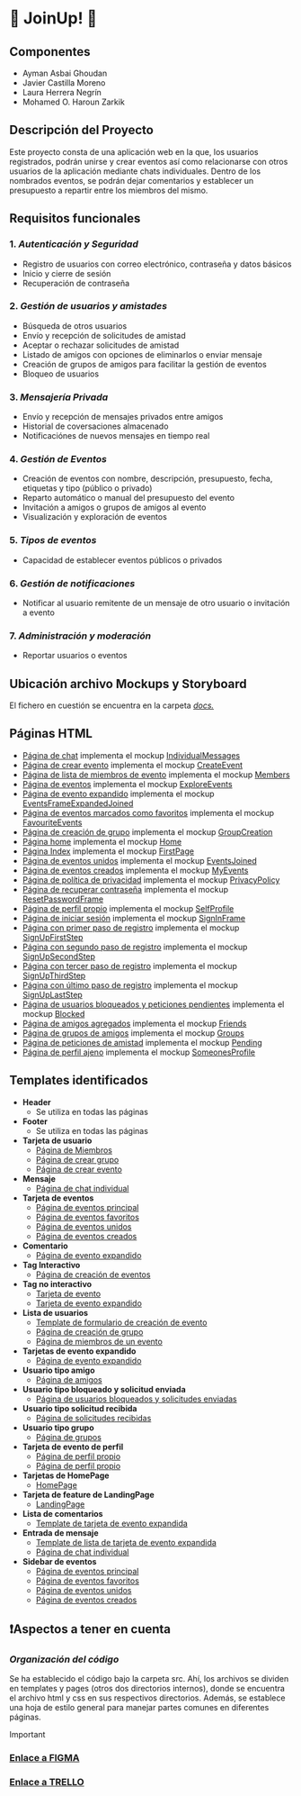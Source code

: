 # 🌟 JoinUp! 🌟

## Componentes
- Ayman Asbai Ghoudan
- Javier Castilla Moreno
- Laura Herrera Negrín
- Mohamed O. Haroun Zarkik  

## Descripción del Proyecto
Este proyecto consta de una aplicación web en la que, los usuarios registrados, podrán unirse y crear eventos así como relacionarse con otros usuarios de la aplicación mediante chats individuales. Dentro de los nombrados eventos, se podrán dejar comentarios y establecer un presupuesto a repartir entre los miembros del mismo.  

## Requisitos funcionales
### 1.  *Autenticación y Seguridad*
 - Registro de usuarios con correo electrónico, contraseña y datos básicos
 - Inicio y cierre de sesión
 - Recuperación de contraseña
### 2.  *Gestión de usuarios y amistades*
 - Búsqueda de otros usuarios
 - Envío y recepción de solicitudes de amistad
 - Aceptar o rechazar solicitudes de amistad
 - Listado de amigos con opciones de eliminarlos o enviar mensaje
 - Creación de grupos de amigos para facilitar la gestión de eventos
 - Bloqueo de usuarios
### 3.  *Mensajería Privada*
 - Envío y recepción de mensajes privados entre amigos
 - Historial de coversaciones almacenado
 - Notificaciónes de nuevos mensajes en tiempo real
### 4.  *Gestión de Eventos*
 - Creación de eventos con nombre, descripción, presupuesto, fecha, etiquetas y tipo (público o privado)
 - Reparto automático o manual del presupuesto del evento
 - Invitación a amigos o grupos de amigos al evento
 - Visualización y exploración de eventos
### 5.  *Tipos de eventos*
  - Capacidad de establecer eventos públicos o privados
### 6.  *Gestión de notificaciones*
 - Notificar al usuario remitente de un mensaje de otro usuario o invitación a evento
### 7.  *Administración y moderación*
 - Reportar usuarios o eventos  

## Ubicación archivo Mockups y Storyboard
El fichero en cuestión se encuentra en la carpeta [*docs.*](docs/storyboard.pdf)  

## Páginas HTML
  - [Página de chat](src/pages/html/chat.html) implementa el mockup [IndividualMessages](docs/mockups/IndividualMessages.png)
  - [Página de crear evento](src/pages/html/create_event_page.html) implementa el mockup [CreateEvent](docs/mockups/CreateEvent.png)
  - [Página de lista de miembros de evento](src/pages/html/event_members.html) implementa el mockup [Members](docs/mockups/Members.png)
  - [Página de eventos](src/pages/html/events.html) implementa el mockup [ExploreEvents](docs/mockups/ExploreEvents.png)
  - [Página de evento expandido](src/pages/html/expanded_event_page.html) implementa el mockup [EventsFrameExpandedJoined](docs/mockups/EventsFrameExpandedJoined.png)
  - [Página de eventos marcados como favoritos](src/pages/html/favorite_events.html) implementa el mockup [FavouriteEvents](docs/mockups/FavouriteEvents.png)
  - [Página de creación de grupo](src/pages/html/group_creation.html) implementa el mockup [GroupCreation](docs/mockups/GroupCreation.png)
  - [Página home](src/pages/html/home_page.html) implementa el mockup [Home](docs/mockups/Home.png)
  - [Página Index](src/pages/html/index.html) implementa el mockup [FirstPage](docs/mockups/FirstPage.png)
  - [Página de eventos unidos](src/pages/html/joined_events.html) implementa el mockup [EventsJoined](docs/mockups/EventsJoined.png)
  - [Página de eventos creados](src/pages/html/owned_events.html) implementa el mockup [MyEvents](docs/mockups/MyEvents.png)
  - [Página de política de privacidad](src/pages/html/privacypolicypage.html) implementa el mockup [PrivacyPolicy](docs/mockups/PrivacyPolicy.png)
  - [Página de recuperar contraseña](src/pages/html/reset_password_page.html) implementa el mockup [ResetPasswordFrame](docs/mockups/ResetPasswordFrame.png)
  - [Página de perfil propio](src/pages/html/self_profile_page.html) implementa el mockup [SelfProfile](docs/mockups/SelfProfile.png)
  - [Página de iniciar sesión](src/pages/html/sign_in.html) implementa el mockup [SignInFrame](docs/mockups/SignInFrame.png)
  - [Página con primer paso de registro](src/pages/html/signupfirststep.html) implementa el mockup [SignUpFirstStep](docs/mockups/SignUpFirstStep.png)
  - [Página con segundo paso de registro](src/pages/html/signupsecondstep.html) implementa el mockup [SignUpSecondStep](docs/mockups/SignUpSecondStep.png)
  - [Página con tercer paso de registro](src/pages/html/signupthirdstep.html) implementa el mockup [SignUpThirdStep](docs/mockups/SignUpThirdStep.png)
  - [Página con último paso de registro](src/pages/html/signuplaststep.html) implementa el mockup [SignUpLastStep](docs/mockups/SignUpLastStep.png)
  - [Página de usuarios bloqueados y peticiones pendientes](src/pages/html/social_block_and_send_request.html) implementa el mockup [Blocked](docs/mockups/Blocked.png)
  - [Página de amigos agregados](src/pages/html/social_friends.html) implementa el mockup [Friends](docs/mockups/Friends.png)
  - [Página de grupos de amigos](src/pages/html/social_groups.html) implementa el mockup [Groups](docs/mockups/Groups.png)
  - [Página de peticiones de amistad](src/pages/html/social_received_request.html) implementa el mockup [Pending](docs/mockups/Pending.png)
  - [Página de perfil ajeno](src/pages/html/user_profile_page.html) implementa el mockup [SomeonesProfile](docs/mockups/SomeonesProfile.png)

## Templates identificados
  - **Header**
    - Se utiliza en todas las páginas
  - **Footer**
    - Se utiliza en todas las páginas
  - **Tarjeta de usuario**
    - [Página de Miembros](src/pages/html/event_members.html)
    - [Página de crear grupo](src/pages/html/group_creation.html)
    - [Página de crear evento](src/pages/html/create_event_page.html)
  - **Mensaje**
    - [Página de chat individual](src/pages/html/chat.html)
  - **Tarjeta de eventos**
    - [Página de eventos principal](src/pages/html/events.html)
    - [Página de eventos favoritos](src/pages/html/favorite_events.html)
    - [Página de eventos unidos](src/pages/html/joined_events.html)
    - [Página de eventos creados](src/pages/html/owned_events.html)
  - **Comentario**
    - [Página de evento expandido](src/templates/html/comment.html)
  - **Tag Interactivo**
    - [Página de creación de eventos](src/pages/html/create_event_page.html)
  - **Tag no interactivo**
    - [Tarjeta de evento](src/templates/html/reduced_card.html)
    - [Tarjeta de evento expandido](src/templates/html/expand_card.html)
  - **Lista de usuarios**
    - [Template de formulario de creación de evento](src/templates/html/create_event_form.html)
    - [Página de creación de grupo](src/pages/html/group_creation.html)
    - [Página de miembros de un evento](src/pages/html/event_members.html)
  - **Tarjetas de evento expandido**
    - [Página de evento expandido](src/pages/html/expanded_event_page.html)
  - **Usuario tipo amigo**
    - [Página de amigos](src/pages/html/social_friends.html)
  - **Usuario tipo bloqueado y solicitud enviada**
    - [Página de usuarios bloqueados y solicitudes enviadas](src/pages/html/social_block_and_sent_requests.html)
  - **Usuario tipo solicitud recibida**
    - [Página de solicitudes recibidas](src/pages/html/social_received_requests.html)
  - **Usuario tipo grupo**
    - [Página de grupos](src/pages/html/social_groups.html)
  - **Tarjeta de evento de perfil**
    - [Página de perfil propio](src/pages/html/self_profile_page.html)
    - [Página de perfil propio](src/pages/html/user_profile_page.html)
  - **Tarjetas de HomePage**
    - [HomePage](src/pages/html/home_page.html)
  - **Tarjeta de feature de LandingPage**
    - [LandingPage](src/pages/html/index.html)
  - **Lista de comentarios**
    - [Template de tarjeta de evento expandida](src/templates/html/expand_card.html)
  - **Entrada de mensaje**
    - [Template de lista de tarjeta de evento expandida](src/templates/html/expand_card.html)
    - [Página de chat individual](src/pages/html/chat.html)
  - **Sidebar de eventos**
    - [Página de eventos principal](src/pages/html/events.html)
    - [Página de eventos favoritos](src/pages/html/favorite_events.html)
    - [Página de eventos unidos](src/pages/html/joined_events.html)
    - [Página de eventos creados](src/pages/html/owned_events.html)  

## ❗Aspectos a tener en cuenta
### *Organización del código*
Se ha establecido el código bajo la carpeta src. Ahí, los archivos se dividen en templates y pages (otros dos directorios internos), donde se encuentra el archivo html y css en sus respectivos directorios. Además, se establece una hoja de estilo general para manejar partes comunes en diferentes páginas.  

> [!IMPORTANT]
> ### [Enlace a FIGMA](https://www.figma.com/design/ABeWHXO1qitqzbR2bnhS9T/PWM-JoinUp!?node-id=1-3&t=TyWa8IP3k8JfVk5e-1)
> ### [Enlace a TRELLO](https://trello.com/invite/b/67a24b3933b864d3cf52e972/ATTI14351afe23768f40790cf40b7db50216F78CB56A/joinup)
